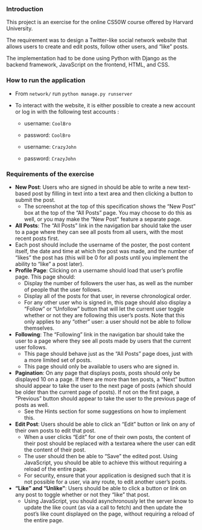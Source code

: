 ### Introduction

This project is an exercise for the online CS50W course offered by Harvard University.

The requirement was to design a Twitter-like social network website that allows users to create and edit posts, follow other users, and “like” posts.

The implementation had to be done using Python with Django as the backend framework, JavaScript on the frontend, HTML, and CSS.

### How to run the application

- From `network/` run `python manage.py runserver`

- To interact with the website, it is either possible to create a new account or log in with the following test accounts :
    - username: `CoolBro`
    - password: `CoolBro`

    - username: `CrazyJohn`
    - password: `CrazyJohn`

### Requirements of the exercise

- **New Post**: Users who are signed in should be able to write a new text-based post by filling in text into a text area and then clicking a button to submit the post.
  - The screenshot at the top of this specification shows the “New Post” box at the top of the “All Posts” page. You may choose to do this as well, or you may make the “New Post” feature a separate page.
- **All Posts**: The “All Posts” link in the navigation bar should take the user to a page where they can see all posts from all users, with the most recent posts first.
 - Each post should include the username of the poster, the post content itself, the date and time at which the post was made, and the number of “likes” the post has (this will be 0 for all posts until you implement the ability to “like” a post later).
- **Profile Page**: Clicking on a username should load that user’s profile page. This page should:
  - Display the number of followers the user has, as well as the number of people that the user follows.
  - Display all of the posts for that user, in reverse chronological order.
  - For any other user who is signed in, this page should also display a “Follow” or “Unfollow” button that will let the current user toggle whether or not they are following this user’s posts. Note that this only applies to any “other” user: a user should not be able to follow themselves.
- **Following**: The “Following” link in the navigation bar should take the user to a page where they see all posts made by users that the current user follows.
  - This page should behave just as the “All Posts” page does, just with a more limited set of posts.
  - This page should only be available to users who are signed in.
- **Pagination**: On any page that displays posts, posts should only be displayed 10 on a page. If there are more than ten posts, a “Next” button should appear to take the user to the next page of posts (which should be older than the current page of posts). If not on the first page, a “Previous” button should appear to take the user to the previous page of posts as well.
  - See the Hints section for some suggestions on how to implement this.
- **Edit Post**: Users should be able to click an “Edit” button or link on any of their own posts to edit that post.
  - When a user clicks “Edit” for one of their own posts, the content of their post should be replaced with a textarea where the user can edit the content of their post.
  - The user should then be able to “Save” the edited post. Using JavaScript, you should be able to achieve this without requiring a reload of the entire page.
  - For security, ensure that your application is designed such that it is not possible for a user, via any route, to edit another user’s posts.
- **“Like” and “Unlike”**: Users should be able to click a button or link on any post to toggle whether or not they “like” that post.
   - Using JavaScript, you should asynchronously let the server know to update the like count (as via a call to fetch) and then update the post’s like count displayed on the page, without requiring a reload of the entire page.
